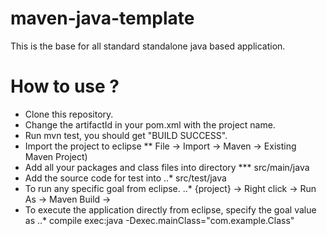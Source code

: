 maven-java-template
===================

This is the base for all standard standalone java based application.

How to use ?
=====================

- Clone this repository.
- Change the artifactId in your pom.xml with the project name.
- Run mvn test, you should get "BUILD SUCCESS".
- Import the project to eclipse 
**    File -> Import -> Maven -> Existing Maven Project)
- Add all your packages and class files into directory 
***    src/main/java
- Add the source code for test into 
..*    src/test/java
- To run any specific goal from eclipse. 
..*    {project} -> Right click -> Run As -> Maven Build -> <Provide the goal you need to run>
- To execute the application directly from eclipse, specify the goal value as
..*    compile exec:java -Dexec.mainClass="com.example.Class"
